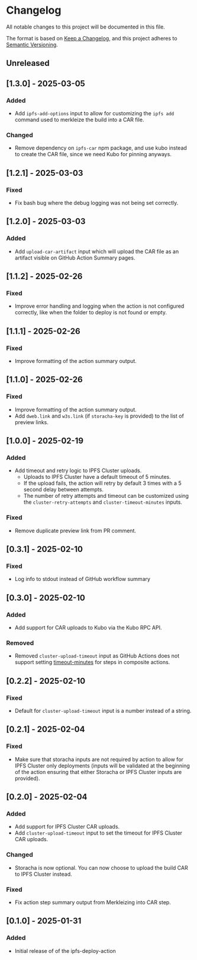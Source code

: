 # Changelog

All notable changes to this project will be documented in this file.

The format is based on [Keep a Changelog](https://keepachangelog.com/en/1.0.0/),
and this project adheres to [Semantic Versioning](https://semver.org/spec/v2.0.0.html).

## Unreleased

## [1.3.0] - 2025-03-05

### Added

- Add `ipfs-add-options` input to allow for customizing the `ipfs add` command used to merkleize the build into a CAR file.

### Changed

- Remove dependency on `ipfs-car` npm package, and use kubo instead to create the CAR file, since we need Kubo for pinning anyways.

## [1.2.1] - 2025-03-03

### Fixed

- Fix bash bug where the debug logging was not being set correctly.

## [1.2.0] - 2025-03-03

### Added

- Add `upload-car-artifact` input which will upload the CAR file as an artifact visible on GitHub Action Summary pages.

## [1.1.2] - 2025-02-26

### Fixed

- Improve error handling and logging when the action is not configured correctly, like when the folder to deploy is not found or empty.

## [1.1.1] - 2025-02-26

### Fixed

- Improve formatting of the action summary output.

## [1.1.0] - 2025-02-26

### Fixed

- Improve formatting of the action summary output.
- Add `dweb.link` and `w3s.link` (if `storacha-key` is provided) to the list of preview links.

## [1.0.0] - 2025-02-19

### Added

- Add timeout and retry logic to IPFS Cluster uploads.
  - Uploads to IPFS Cluster have a default timeout of 5 minutes.
  - If the upload fails, the action will retry by default 3 times with a 5 second delay between attempts.
  - The number of retry attempts and timeout can be customized using the `cluster-retry-attempts` and `cluster-timeout-minutes` inputs.

### Fixed

- Remove duplicate preview link from PR comment.

## [0.3.1] - 2025-02-10

### Fixed

- Log info to stdout instead of GitHub workflow summary

## [0.3.0] - 2025-02-10

### Added

- Add support for CAR uploads to Kubo via the Kubo RPC API.

### Removed

- Removed `cluster-upload-timeout` input as GitHub Actions does not support setting [timeout-minutes](https://github.com/actions/runner/blob/main/docs/adrs/0549-composite-run-steps.md#composite-run-steps-features) for steps in composite actions.

## [0.2.2] - 2025-02-10

### Fixed

- Default for `cluster-upload-timeout` input is a number instead of a string.

## [0.2.1] - 2025-02-04

### Fixed

- Make sure that storacha inputs are not required by action to allow for IPFS Cluster only deployments (inputs will be validated at the beginning of the action ensuring that either Storacha or IPFS Cluster inputs are provided).

## [0.2.0] - 2025-02-04

### Added

- Add support for IPFS Cluster CAR uploads.
- Add `cluster-upload-timeout` input to set the timeout for IPFS Cluster CAR uploads.

### Changed

- Storacha is now optional. You can now choose to upload the build CAR to IPFS Cluster instead.

### Fixed

- Fix action step summary output from Merkleizing into CAR step.

## [0.1.0] - 2025-01-31

### Added

- Initial release of of the ipfs-deploy-action
